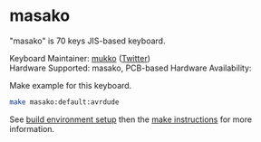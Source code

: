 # masako

"masako" is 70 keys JIS-based keyboard.

Keyboard Maintainer: [mukko](https://github.com/mukko) ([Twitter](https://twitter.com/mt_mukko))  
Hardware Supported: masako, PCB-based
Hardware Availability: 

Make example for this keyboard.
```bash
make masako:default:avrdude
```

See [build environment setup](https://docs.qmk.fm/build_environment_setup.html) then the [make instructions](https://docs.qmk.fm/make_instructions.html) for more information.
